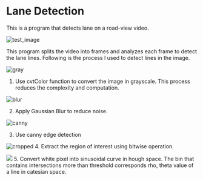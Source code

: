 # Lane Detection

This is a program that detects lane on a road-view video.

![test_image](https://github.com/Rietchie0119/Lane-detection/assets/28763133/bde25778-df6a-4fb0-8988-9f5c13cb7c91)

This program splits the video into frames and analyzes each frame to detect the lane lines. Following is the process I used to detect lines in the image.

![gray](https://github.com/Rietchie0119/Lane-detection/assets/28763133/d98a7dd3-7316-4cf2-aa50-76a5721a98dd)

1. Use cvtColor function to convert the image in grayscale. This process reduces the complexity and computation.

![blur](https://github.com/Rietchie0119/Lane-detection/assets/28763133/91e8e9bc-ade0-47da-ac1d-2adbdb76da37)

2. Apply Gaussian Blur to reduce noise.

![canny](https://github.com/Rietchie0119/Lane-detection/assets/28763133/892c6231-d08e-4936-9449-1ff5996d8d85)

3. Use canny edge detection

![cropped](https://github.com/Rietchie0119/Lane-detection/assets/28763133/4cef3046-c480-456b-ab42-c4beffcc8d35)
4. Extract the region of interest using bitwise operation.

![](https://miro.medium.com/v2/resize:fit:1400/1*Cr73Mte5NNgO16D4moKDQg.png)
5. Convert white pixel into sinusoidal curve in hough space. The bin that contains intersections more than threshold corresponds rho, theta value of a line in catesian space.
